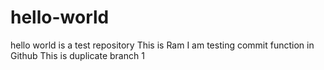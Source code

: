 # hello-world
hello world is a test repository
This is Ram I am testing commit function in Github
This is duplicate branch 1
